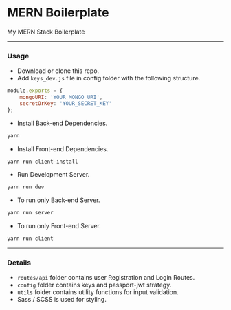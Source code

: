 # MERN Boilerplate

My MERN Stack Boilerplate

---

### Usage

-   Download or clone this repo.
-   Add `keys_dev.js` file in config folder with the following structure.

```js
module.exports = {
	mongoURI: 'YOUR_MONGO_URI',
	secretOrKey: 'YOUR_SECRET_KEY'
};
```

-   Install Back-end Dependencies.

```sh
yarn
```

-   Install Front-end Dependencies.

```sh
yarn run client-install
```

-   Run Development Server.

```sh
yarn run dev
```

-   To run only Back-end Server.

```sh
yarn run server
```

-   To run only Front-end Server.

```sh
yarn run client
```

---

### Details

-   `routes/api` folder contains user Registration and Login Routes.
-   `config` folder contains keys and passport-jwt strategy.
-   `utils` folder contains utility functions for input validation.
-   Sass / SCSS is used for styling.
